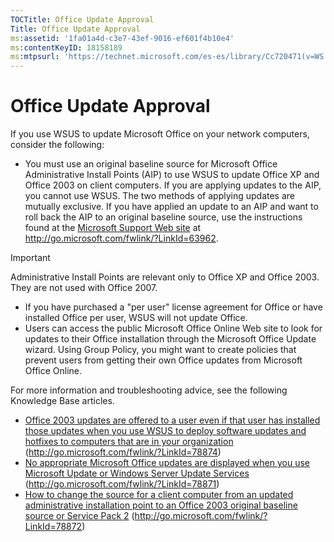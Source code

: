 ```yaml
---
TOCTitle: Office Update Approval
Title: Office Update Approval
ms:assetid: '1fa01a4d-c3e7-43ef-9016-ef601f4b10e4'
ms:contentKeyID: 18158189
ms:mtpsurl: 'https://technet.microsoft.com/es-es/library/Cc720471(v=WS.10)'
---
```


Office Update Approval
======================

If you use WSUS to update Microsoft Office on your network computers, consider the following:

-   You must use an original baseline source for Microsoft Office Administrative Install Points (AIP) to use WSUS to update Office XP and Office 2003 on client computers. If you are applying updates to the AIP, you cannot use WSUS. The two methods of applying updates are mutually exclusive. If you have applied an update to an AIP and want to roll back the AIP to an original baseline source, use the instructions found at the [Microsoft Support Web site](http://go.microsoft.com/fwlink/?linkid=63962) at http://go.microsoft.com/fwlink/?LinkId=63962.

> [!IMPORTANT]
> Administrative Install Points are relevant only to Office XP and Office 2003. They are not used with Office 2007. 

-   If you have purchased a "per user" license agreement for Office or have installed Office per user, WSUS will not update Office.
-   Users can access the public Microsoft Office Online Web site to look for updates to their Office installation through the Microsoft Office Update wizard. Using Group Policy, you might want to create policies that prevent users from getting their own Office updates from Microsoft Office Online.

For more information and troubleshooting advice, see the following Knowledge Base articles.

-   [Office 2003 updates are offered to a user even if that user has installed those updates when you use WSUS to deploy software updates and hotfixes to computers that are in your organization](http://go.microsoft.com/fwlink/?linkid=78874) (http://go.microsoft.com/fwlink/?LinkId=78874)
-   [No appropriate Microsoft Office updates are displayed when you use Microsoft Update or Windows Server Update Services](http://go.microsoft.com/fwlink/?linkid=78871) (http://go.microsoft.com/fwlink/?LinkId=78871)
-   [How to change the source for a client computer from an updated administrative installation point to an Office 2003 original baseline source or Service Pack 2](http://go.microsoft.com/fwlink/?linkid=78872) (http://go.microsoft.com/fwlink/?LinkId=78872)
